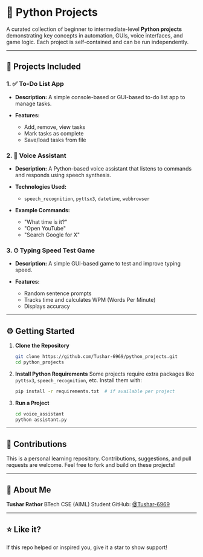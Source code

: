 # 🐍 Python Projects

A curated collection of beginner to intermediate-level **Python projects** demonstrating key concepts in automation, GUIs, voice interfaces, and game logic. Each project is self-contained and can be run independently.

---

## 📂 Projects Included

### 1. ✅ To-Do List App

* **Description:** A simple console-based or GUI-based to-do list app to manage tasks.
* **Features:**

  * Add, remove, view tasks
  * Mark tasks as complete
  * Save/load tasks from file

### 2. 🎤 Voice Assistant

* **Description:** A Python-based voice assistant that listens to commands and responds using speech synthesis.
* **Technologies Used:**

  * `speech_recognition`, `pyttsx3`, `datetime`, `webbrowser`
* **Example Commands:**

  * "What time is it?"
  * "Open YouTube"
  * "Search Google for X"

### 3. ⏱ Typing Speed Test Game

* **Description:** A simple GUI-based game to test and improve typing speed.
* **Features:**

  * Random sentence prompts
  * Tracks time and calculates WPM (Words Per Minute)
  * Displays accuracy

---

## ⚙️ Getting Started

1. **Clone the Repository**

   ```bash
   git clone https://github.com/Tushar-6969/python_projects.git
   cd python_projects
   ```

2. **Install Python Requirements**
   Some projects require extra packages like `pyttsx3`, `speech_recognition`, etc.
   Install them with:

   ```bash
   pip install -r requirements.txt  # if available per project
   ```

3. **Run a Project**

   ```bash
   cd voice_assistant
   python assistant.py
   ```

---

## 🤖 Contributions

This is a personal learning repository. Contributions, suggestions, and pull requests are welcome. Feel free to fork and build on these projects!

---

## 👤 About Me

**Tushar Rathor**
BTech CSE (AIML) Student
GitHub: [@Tushar-6969](https://github.com/Tushar-6969)

---

## ⭐ Like it?

If this repo helped or inspired you, give it a star to show support!
